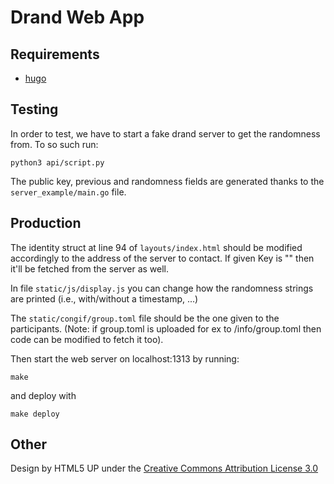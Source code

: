 # Drand Web App

## Requirements

- [hugo](https://gohugo.io)

## Testing

In order to test, we have to start a fake drand server to get the randomness from. To so such run:
```
python3 api/script.py
```

The public key, previous and randomness fields are generated thanks to the `server_example/main.go` file.

## Production

The identity struct at line 94 of `layouts/index.html` should be modified accordingly to the address of the server to contact. If given Key is "" then it'll be fetched from the server as well.

In file `static/js/display.js` you can change how the randomness strings are printed (i.e., with/without a timestamp, ...)

The `static/congif/group.toml` file should be the one given to the participants.
(Note: if group.toml is uploaded for ex to /info/group.toml then code can be modified to fetch it too).

Then start the web server on localhost:1313 by running:

```
make
```
and deploy with
```
make deploy
```

## Other

Design by HTML5 UP under the [Creative Commons Attribution License 3.0](https://html5up.net/license)
